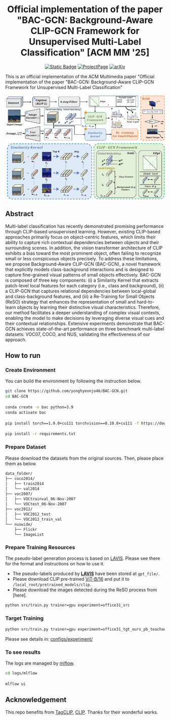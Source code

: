 <div align="center">

# Official implementation of the paper "BAC-GCN: Background-Aware CLIP-GCN Framework for Unsupervised Multi-Label Classification" [ACM MM '25]

[![Static Badge](https://img.shields.io/badge/Conference-ACM%20MM%2025-green)](https://doi.org/10.1145/3746027.3755253)
[![ProjectPage](https://img.shields.io/badge/Project_Page-BAC_GCN-blue)](https://yonghyeonjo46.github.io/BAC-GCN/)
[![arXiv](https://img.shields.io/badge/BAC_GCN%20arXiv--blue?logo=arxiv-v1&color=%23B31B1B)](https://arxiv.org/abs/)
<!--[![arXiv](https://img.shields.io/badge/UniDepthV1%20arXiv-2403.18913-blue?logo=arxiv-v1&color=%23B31B1B)](https://arxiv.org/abs/)-->


</div>
This is an official implementation of the ACM Multimedia paper "Official implementation of the paper "BAC-GCN: Background-Aware CLIP-GCN Framework for Unsupervised Multi-Label Classification"

<br> 
<br> 

<div align="center">
  <img src="assets/final_method.png" alt="Final Method">
</div>

## Abstract

Multi-label classification has recently demonstrated promising performance through CLIP-based unsupervised learning. However, existing CLIP-based approaches primarily focus on object-centric features, which limits their ability to capture rich contextual dependencies between objects and their surrounding scenes. In addition, the vision transformer architecture of CLIP exhibits a bias toward the most prominent object, often failing to recognize small or less conspicuous objects precisely. To address these limitations, we propose Background-Aware CLIP-GCN (BAC-GCN), a novel framework that explicitly models class-background interactions and is designed to capture fine-grained visual patterns of small objects effectively. BAC-GCN is composed of three key components: (i) a Similarity Kernel that extracts patch-level local features for each category (i.e., class and background), (ii) a CLIP-GCN that captures relational dependencies between local-global and class-background features, and (iii) a Re-Training for Small Objects (ReSO) strategy that enhances the representation of small and hard-to-learn objects by learning their distinctive visual characteristics. Therefore, our method facilitates a deeper understanding of complex visual contexts, enabling the model to make decisions by leveraging diverse visual cues and their contextual relationships. Extensive experiments demonstrate that BAC-GCN achieves state-of-the-art performance on three benchmark multi-label datasets: VOC07, COCO, and NUS, validating the effectiveness of our approach.

<!--
## YouTube
<div align="center">

<a href="https://www.youtube.com/watch?v=SnWqZ_lb93Y"><img src="https://github.com/user-attachments/assets/86fa69a1-ee69-468f-ac99-d38fcb873934" alt="youtube video" width="600"/></a>

</div>
-->

## How to run

### Create Environment

You can build the environment by following the instruction below.

```bash
git clone https://github.com/yonghyeonjo46/BAC-GCN.git
cd BAC-GCN

conda create -n bac python=3.9
conda activate bac

pip install torch==1.9.0+cu111 torchvision==0.10.0+cu111 -f https://download.pytorch.org/whl/torch_stable.html

pip install -r requirements.txt
```

### Prepare Dataset

Please download the datasets from the original sources. Then, please place them as below.

```
data_folder/
├── coco2014/
│   ├── train2014
│   └── val2014
├── voc2007/
│   ├── VOCtrainval_06-Nov-2007
│   └── VOCtest_06-Nov-2007
├── voc2012/
│   ├── VOC2012_test
│   └── VOC2012_train_val
└── nuswide/
    ├── Flickr
    └── ImageList
```


### Prepare Training Resources

The pseudo-label generation process is based on [LAVIS](https://github.com/salesforce/LAVIS). Please see there for the format and instructions on how to use it.

* The pseudo-labels produced by [**LAVIS**](https://github.com/salesforce/LAVIS) have been stored at `gpt_file/`.
* Please download CLIP pre-trained [ViT-B/16](https://openaipublic.azureedge.net/clip/models/5806e77cd80f8b59890b7e101eabd078d9fb84e6937f9e85e4ecb61988df416f/ViT-B-16.pt) and put it to `/local_root/pretrained_models/clip`.
* Please download the images detected during the ReSO process from [here].

```bash
python src/train.py trainer=gpu experiment=office31_src
```

### Target Training

```bash
python src/train.py trainer=gpu experiment=office31_tgt_ours_pb_teachaug_directed
```

Please see details in: [configs/experiment/](configs/experiment/)

### To see results

The logs are managed by [mlflow](https://mlflow.org).

```bash
cd logs/mlflow

mlflow ui
```

## Acknowledgement

This repo benefits from [TagCLIP](https://github.com/linyq2117/TagCLIP), [CLIP](https://github.com/openai/CLIP). Thanks for their wonderful works.

<!--
## Acknowledgement

Our implementation is based on the following works. We greatly appreciate all these excellent works.

+ [AaD](https://github.com/Albert0147/AaD_SFDA)
+ [Lightning Hydra Template](https://github.com/ashleve/lightning-hydra-template)
+ [Transfer Learning Library](https://github.com/thuml/Transfer-Learning-Library)
+ [DDA](https://github.com/moskomule/dda)

## Citation

```
@InProceedings{Mitsuzumi_2024_CVPR,
    author    = {Mitsuzumi, Yu and Kimura, Akisato and Kashima, Hisashi},
    title     = {Understanding and Improving Source-free Domain Adaptation from a Theoretical Perspective},
    booktitle = {Proceedings of the IEEE/CVF Conference on Computer Vision and Pattern Recognition (CVPR)},
    month     = {June},
    year      = {2024},
    pages     = {28515-28524}
}
-->
```
